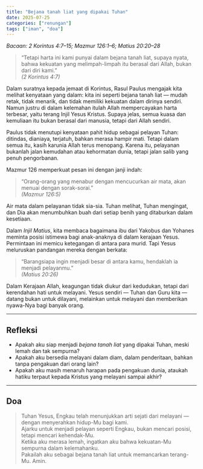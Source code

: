 ```yaml
---
title: "Bejana tanah liat yang dipakai Tuhan"
date: 2025-07-25
categories: ["renungan"]
tags: ["iman", "doa"]
---
```


_Bacaan: 2 Korintus 4:7–15; Mazmur 126:1–6; Matius 20:20–28_

> “Tetapi harta ini kami punyai dalam bejana tanah liat, supaya nyata, bahwa kekuatan yang melimpah-limpah itu berasal dari Allah, bukan dari diri kami.”  
> _(2 Korintus 4:7)_

Dalam suratnya kepada jemaat di Korintus, Rasul Paulus mengajak kita melihat kenyataan yang dalam: kita ini seperti bejana tanah liat — mudah retak, tidak menarik, dan tidak memiliki kekuatan dalam dirinya sendiri. Namun justru di dalam kelemahan itulah Allah mempercayakan harta terbesar, yaitu terang Injil Yesus Kristus. Supaya jelas, semua kuasa dan kemuliaan itu bukan berasal dari manusia, tetapi dari Allah sendiri.

Paulus tidak menutupi kenyataan pahit hidup sebagai pelayan Tuhan: ditindas, dianiaya, terjatuh, bahkan merasa hampir mati. Tetapi dalam semua itu, kasih karunia Allah terus menopang. Karena itu, pelayanan bukanlah jalan kemudahan atau kehormatan dunia, tetapi jalan salib yang penuh pengorbanan.

Mazmur 126 memperkuat pesan ini dengan janji indah:

> “Orang-orang yang menabur dengan mencucurkan air mata, akan menuai dengan sorak-sorai.”  
> _(Mazmur 126:5)_

Air mata dalam pelayanan tidak sia-sia. Tuhan melihat, Tuhan mengingat, dan Dia akan menumbuhkan buah dari setiap benih yang ditaburkan dalam kesetiaan.

Dalam _Injil Matius_, kita membaca bagaimana ibu dari Yakobus dan Yohanes meminta posisi istimewa bagi anak-anaknya di dalam kerajaan Yesus. Permintaan ini memicu ketegangan di antara para murid. Tapi Yesus meluruskan pandangan mereka dengan berkata:

> “Barangsiapa ingin menjadi besar di antara kamu, hendaklah ia menjadi pelayanmu.”  
> _(Matius 20:26)_

Dalam Kerajaan Allah, keagungan tidak diukur dari kedudukan, tetapi dari kerendahan hati untuk melayani. Yesus sendiri — Tuhan dan Guru kita — datang bukan untuk dilayani, melainkan untuk melayani dan memberikan nyawa-Nya bagi banyak orang.

---

## Refleksi

- Apakah aku siap menjadi _bejana tanah liat_ yang dipakai Tuhan, meski lemah dan tak sempurna?
- Apakah aku bersedia melayani dalam diam, dalam penderitaan, bahkan tanpa pengakuan dari orang lain?
- Apakah aku masih menaruh harapan pada pengakuan dunia, ataukah hatiku terpaut kepada Kristus yang melayani sampai akhir?

---

## Doa

> Tuhan Yesus, Engkau telah menunjukkan arti sejati dari melayani — dengan menyerahkan hidup-Mu bagi kami.  
> Ajarku untuk menjadi pelayan seperti Engkau, bukan mencari posisi, tetapi mencari kehendak-Mu.  
> Ketika aku merasa lemah, ingatkan aku bahwa kekuatan-Mu sempurna dalam kelemahanku.  
> Pakailah aku sebagai bejana tanah liat untuk memancarkan terang-Mu. Amin.
